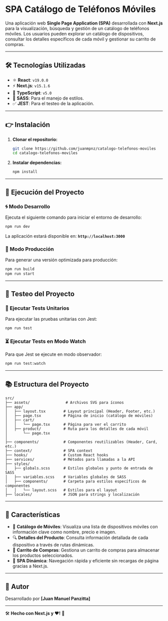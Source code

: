 # **SPA Catálogo de Teléfonos Móviles**

Una aplicación web **Single Page Application (SPA)** desarrollada con **Next.js** para la visualización, búsqueda y gestión de un catálogo de teléfonos móviles. Los usuarios pueden explorar un catálogo de dispositivos, consultar los detalles específicos de cada móvil y gestionar su carrito de compras.

---

## **🛠 Tecnologías Utilizadas**
- ⚛️ **React**: `v19.0.0`
- ⚡ **Next.js**: `v15.1.6`
- 🔹 **TypeScript**: `v5.0`
- 🎨 **SASS**: Para el manejo de estilos.
- ✅ **JEST**: Para el testeo de la aplicación.

---

## **👉 Instalación**

1. **Clonar el repositorio:**
   ```bash
   git clone https://github.com/juanmpnz/catalogo-telefonos-moviles
   cd catalogo-telefonos-moviles
   ```

2. **Instalar dependencias:**
   ```bash
   npm install
   ```

---

## **🌟 Ejecución del Proyecto**

### **🌀 Modo Desarrollo**
Ejecuta el siguiente comando para iniciar el entorno de desarrollo:
```bash
npm run dev
```
La aplicación estará disponible en: **`http://localhost:3000`**

### **🌟 Modo Producción**
Para generar una versión optimizada para producción:
```bash
npm run build
npm run start
```

---

## **🔧 Testeo del Proyecto**

### **🔢 Ejecutar Tests Unitarios**
Para ejecutar las pruebas unitarias con Jest:
```bash
npm run test
```

### **⏳ Ejecutar Tests en Modo Watch**
Para que Jest se ejecute en modo observador:
```bash
npm run test:watch
```

---

## **📚 Estructura del Proyecto**

```plaintext
src/
├── assets/                # Archivos SVG para íconos
├── app/
│   ├── layout.tsx        # Layout principal (Header, Footer, etc.)
│   ├── page.tsx          # Página de inicio (catálogo de móviles)
│   ├── cart/
│   │   └── page.tsx      # Página para ver el carrito
│   ├── product/          # Ruta para los detalles de cada móvil
│       └── page.tsx
│
├── components/           # Componentes reutilizables (Header, Card, etc.)
├── context/              # SPA context
├── hooks/                # Custom React hooks
├── services/             # Métodos para llamadas a la API
├── styles/
│   ├── globals.scss      # Estilos globales y punto de entrada de SASS
│   ├── variables.scss    # Variables globales de SASS
│   ├── components/       # Carpeta para estilos específicos de componentes
│   │   └── layout.scss   # Estilos para el layout
├── locales/              # JSON para strings y localización
```

---

## **🚀 Características**

- 📱 **Catálogo de Móviles**: Visualiza una lista de dispositivos móviles con información clave como nombre, precio e imagen.
- 🔍 **Detalles del Producto**: Consulta información detallada de cada dispositivo a través de rutas dinámicas.
- 🛒 **Carrito de Compras**: Gestiona un carrito de compras para almacenar los productos seleccionados.
- 🚀 **SPA Dinámica**: Navegación rápida y eficiente sin recargas de página gracias a Next.js.

---

## **👥 Autor**

Desarrollado por **[Juan Manuel Panzitta]** 
 
---

🛠 **Hecho con Next.js y ❤️!** 🚀

